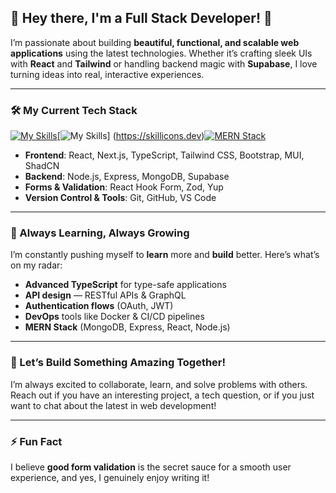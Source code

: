 ## 👋 Hey there, I'm a Full Stack Developer! 🚀

I’m passionate about building **beautiful, functional, and scalable web applications** using the latest technologies. Whether it’s crafting sleek UIs with **React** and **Tailwind** or handling backend magic with **Supabase**, I love turning ideas into real, interactive experiences.

---

### 🛠 My Current Tech Stack

[![My Skills](https://skillicons.dev/icons?i=html,css,js,ts,react,nextjs,tailwind,bootstrap,mui,github)](https://skillicons.dev)[![My Skills](https://skillicons.dev/icons?i=reacthookform,zod,yup,supabase)]
(https://skillicons.dev)[![MERN Stack](https://skillicons.dev/icons?i=mongodb,express,react,nodejs)](https://skillicons.dev)

- **Frontend**: React, Next.js, TypeScript, Tailwind CSS, Bootstrap, MUI, ShadCN  
- **Backend**: Node.js, Express, MongoDB, Supabase  
- **Forms & Validation**: React Hook Form, Zod, Yup  
- **Version Control & Tools**: Git, GitHub, VS Code  

---

### 🌱 Always Learning, Always Growing

I’m constantly pushing myself to **learn** more and **build** better. Here’s what’s on my radar:

- **Advanced TypeScript** for type-safe applications
- **API design** — RESTful APIs & GraphQL
- **Authentication flows** (OAuth, JWT)
- **DevOps** tools like Docker & CI/CD pipelines
- **MERN Stack** (MongoDB, Express, React, Node.js)  

---

### 🎯 Let’s Build Something Amazing Together!

I’m always excited to collaborate, learn, and solve problems with others. Reach out if you have an interesting project, a tech question, or if you just want to chat about the latest in web development!

---

### ⚡ Fun Fact

I believe **good form validation** is the secret sauce for a smooth user experience, and yes, I genuinely enjoy writing it!

